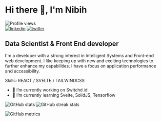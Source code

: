 # Hi there 👋, I'm Nibih
![Profile views](https://gpvc.arturio.dev/nibih)  
[![linkedin](https://img.shields.io/badge/linkedin-0A66C2?style=for-the-badge&logo=linkedin&logoColor=white)](https://www.linkedin.com/in/nibih)
[![twitter](https://img.shields.io/badge/twitter-1DA1F2?style=for-the-badge&logo=twitter&logoColor=white)](https://twitter.com/realnibih)
## Data Scientist & Front End developer
I'm a developer with a strong interest in Intelligent Systems and Front-end web development. I like keeping up with new and exciting technologies to further enhance my capabilities. I have a focus on application performance and accessibility.

Skills: REACT / SVELTE / TAILWINDCSS 

- 🔭 I’m currently working on Switchd.id 
- 🌱 I’m currently learning Svelte, SolidJS, Tensorflow 


![GitHub stats](https://github-readme-stats.vercel.app/api?username=nibih&show_icons=true&count_private=true)  ![GitHub streak stats](https://github-readme-streak-stats.herokuapp.com/?user=nibih)

![GitHub metrics](https://metrics.lecoq.io/nibih)  

